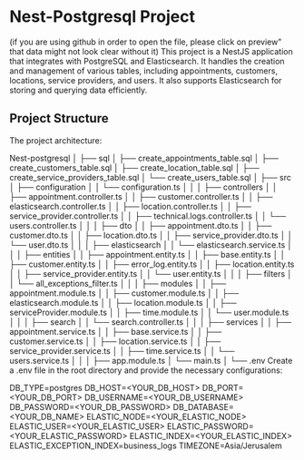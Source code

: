 # Nest-Postgresql Project
(if you are using github in order to open the file, please click on preview" that data might not look clear without it)
This project is a NestJS application that integrates with PostgreSQL and Elasticsearch. 
It handles the creation and management of various tables, including appointments, 
customers, locations, service providers, and users. It also supports 
Elasticsearch for storing and querying data efficiently.

## Project Structure

The project architecture:


Nest-postgresql
│
├── sql
│   ├── create_appointments_table.sql
│   ├── create_customers_table.sql
│   ├── create_location_table.sql
│   ├── create_service_providers_table.sql
│   └── create_users_table.sql
│
├── src
│   ├── configuration
│   │   └── configuration.ts
│   │
│   ├── controllers
│   │   ├── appointment.controller.ts
│   │   ├── customer.controller.ts
│   │   ├── elasticsearch.controller.ts
│   │   ├── location.controller.ts
│   │   ├── service_provider.controller.ts
│   │   ├── technical.logs.controller.ts
│   │   └── users.controller.ts
│   │
│   ├── dto
│   │   ├── appointment.dto.ts
│   │   ├── customer.dto.ts
│   │   ├── location.dto.ts
│   │   ├── service_provider.dto.ts
│   │   └── user.dto.ts
│   │
│   ├── elasticsearch
│   │   └── elasticsearch.service.ts
│   │
│   ├── entities
│   │   ├── appointment.entity.ts
│   │   ├── base.entity.ts
│   │   ├── customer.entity.ts
│   │   ├── error_log.entity.ts
│   │   ├── location.entity.ts
│   │   ├── service_provider.entity.ts
│   │   └── user.entity.ts
│   │
│   ├── filters
│   │   └── all_exceptions_filter.ts
│   │
│   ├── modules
│   │   ├── appointment.module.ts
│   │   ├── customer.module.ts
│   │   ├── elasticsearch.module.ts
│   │   ├── location.module.ts
│   │   ├── serviceProvider.module.ts
│   │   ├── time.module.ts
│   │   └── user.module.ts
│   │
│   ├── search
│   │   └── search.controller.ts
│   │
│   ├── services
│   │   ├── appointment.service.ts
│   │   ├── base.service.ts
│   │   ├── customer.service.ts
│   │   ├── location.service.ts
│   │   ├── service_provider.service.ts
│   │   ├── time.service.ts
│   │   └── users.service.ts
│   │
│   ├── app.module.ts
│   └── main.ts
│
└── .env
Create a .env file in the root directory and provide the necessary configurations:

DB_TYPE=postgres
DB_HOST=<YOUR_DB_HOST>
DB_PORT=<YOUR_DB_PORT>
DB_USERNAME=<YOUR_DB_USERNAME>
DB_PASSWORD=<YOUR_DB_PASSWORD>
DB_DATABASE=<YOUR_DB_NAME>
ELASTIC_NODE=<YOUR_ELASTIC_NODE>
ELASTIC_USER=<YOUR_ELASTIC_USER>
ELASTIC_PASSWORD=<YOUR_ELASTIC_PASSWORD>
ELASTIC_INDEX=<YOUR_ELASTIC_INDEX>
ELASTIC_EXCEPTION_INDEX=business_logs
TIMEZONE=Asia/Jerusalem
